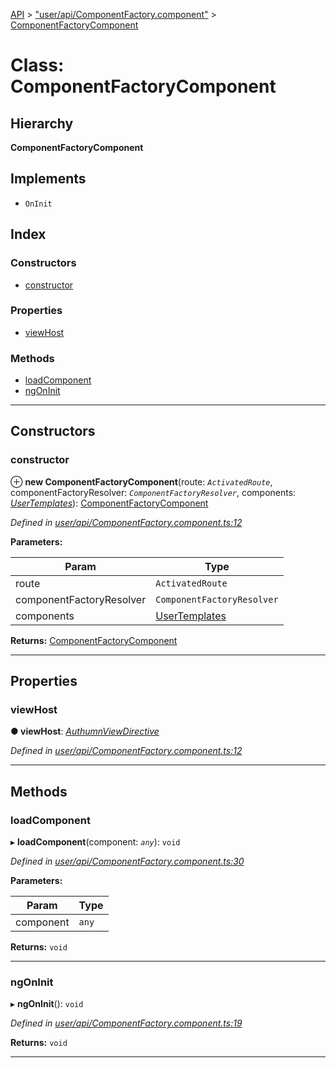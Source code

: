 [API](../README.md) > ["user/api/ComponentFactory.component"](../modules/_user_api_componentfactory_component_.md) > [ComponentFactoryComponent](../classes/_user_api_componentfactory_component_.componentfactorycomponent.md)

# Class: ComponentFactoryComponent

## Hierarchy

**ComponentFactoryComponent**

## Implements

* `OnInit`

## Index

### Constructors

* [constructor](_user_api_componentfactory_component_.componentfactorycomponent.md#constructor)

### Properties

* [viewHost](_user_api_componentfactory_component_.componentfactorycomponent.md#viewhost)

### Methods

* [loadComponent](_user_api_componentfactory_component_.componentfactorycomponent.md#loadcomponent)
* [ngOnInit](_user_api_componentfactory_component_.componentfactorycomponent.md#ngoninit)

---

## Constructors

<a id="constructor"></a>

###  constructor

⊕ **new ComponentFactoryComponent**(route: *`ActivatedRoute`*, componentFactoryResolver: *`ComponentFactoryResolver`*, components: *[UserTemplates](_user_api_templates_.usertemplates.md)*): [ComponentFactoryComponent](_user_api_componentfactory_component_.componentfactorycomponent.md)

*Defined in [user/api/ComponentFactory.component.ts:12](https://github.com/authumn/authumn-angular/blob/93ce399/projects/authumn-angular/src/user/api/ComponentFactory.component.ts#L12)*

**Parameters:**

| Param | Type |
| ------ | ------ |
| route | `ActivatedRoute` | 
| componentFactoryResolver | `ComponentFactoryResolver` | 
| components | [UserTemplates](_user_api_templates_.usertemplates.md) | 

**Returns:** [ComponentFactoryComponent](_user_api_componentfactory_component_.componentfactorycomponent.md)

___

## Properties

<a id="viewhost"></a>

###  viewHost

**● viewHost**: *[AuthumnViewDirective](_user_api_authumn_view_directive_.authumnviewdirective.md)*

*Defined in [user/api/ComponentFactory.component.ts:12](https://github.com/authumn/authumn-angular/blob/93ce399/projects/authumn-angular/src/user/api/ComponentFactory.component.ts#L12)*

___

## Methods

<a id="loadcomponent"></a>

###  loadComponent

▸ **loadComponent**(component: *`any`*): `void`

*Defined in [user/api/ComponentFactory.component.ts:30](https://github.com/authumn/authumn-angular/blob/93ce399/projects/authumn-angular/src/user/api/ComponentFactory.component.ts#L30)*

**Parameters:**

| Param | Type |
| ------ | ------ |
| component | `any` | 

**Returns:** `void`

___
<a id="ngoninit"></a>

###  ngOnInit

▸ **ngOnInit**(): `void`

*Defined in [user/api/ComponentFactory.component.ts:19](https://github.com/authumn/authumn-angular/blob/93ce399/projects/authumn-angular/src/user/api/ComponentFactory.component.ts#L19)*

**Returns:** `void`

___

